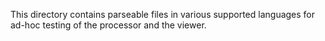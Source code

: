 This directory contains parseable files in various supported languages for ad-hoc testing of the processor
and the viewer.
